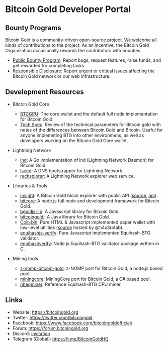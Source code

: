 # Bitcoin Gold Developer Portal

## Bounty Programs

Bitcoin Gold is a community-driven open-source project. We welcome all kinds of contributions to the project. As an incentive, the Bitcoin Gold Organization occasionally rewards the contributors with bounties.

- [Public Bounty Program](public-bounty.md): Report bugs, request features, raise funds, and get rewarded for completing tasks.
- [Responsible Disclosure](responsible-disclosure.md): Report urgent or critical issues affecting the Bitcoin Gold network or our web infrastructure.

## Development Resources

- Bitcoin Gold Core
  - [BTCGPU](https://github.com/BTCGPU/BTCGPU): The core wallet and the default full node implementation for Bitcoin Gold.
  - [Tech Spec](https://github.com/BTCGPU/BTCGPU/wiki/Technical-Spec): Review of the technical parameters for Bitcoin gold with notes of the differences between Bitcoin Gold and Bitcoin. Useful for anyone implemeting BTG into other environmens, as well as developers working on the Bitcoin Gold Core wallet.

- Lightning Network
  - [lnd](https://github.com/BTCGPU/lnd): A Go implementation of lnd (Lightning Network Daemon) for Bitcoin Gold.
  - [lseed](https://github.com/BTCGPU/lseed): A DNS bootstrapper for Lightning Network.
  - [recksplorer](https://github.com/BTCGPU/recksplorer): A Lightning Network explorer web service.

- Libraries & Tools
  - [Insight](https://explorer.bitcoingold.org/): A Bitcoin Gold block explorer with public API ([source](https://github.com/BTCGPU/insight), [api](https://github.com/BTCGPU/insight-api)).
  - [bitcore](https://github.com/BTCGPU/bitcore): A node.js full node and development framework for Bitcoin Gold.
  - [bgoldjs-lib](https://github.com/BTCGPU/bitcoinjs-lib): A Javascript library for Bitcoin Gold.
  - [bitcoingoldj](https://github.com/BTCGPU/bitcoinj): A Java library for Bitcoin Gold.
  - [Coin.bin](https://h4x3rotab.github.io/coinbin/): Pure HTML & Javascript implemented paper wallet with low-level utilities ([source](https://github.com/h4x3rotab/coinbin) hosted by @h4x3rotab).
  - [equihashjs-verify](https://github.com/BTCGPU/equihashjs-verify): Pure Javascript implemented Equihash-BTG validator.
  - [equihashverify](https://github.com/BitcoinGold-mining/equihashverify): Node.js Equihash-BTG validator package written in C.

- Mining tools
  - [z-nomp-bitcoin-gold](https://github.com/BitcoinGold-mining/z-nomp-bitcoin-gold): z-NOMP port for Bitcoin Gold, a node.js based pool.
  - [miningcore](https://github.com/BitcoinGold-mining/miningcore): MiningCore port for Bitcoin Gold, a C# based pool.
  - [nheqminer](https://github.com/BitcoinGold-mining/nheqminer): Reference Equihash-BTG CPU miner.

## Links

- Website: https://bitcoingold.org
- Twitter: https://twitter.com/bitcoingold
- Facebook: https://www.facebook.com/bitcoingoldofficial/
- Forum: https://forum.bitcoingold.org
- Discord: [invitation](https://discord.gg/HmVUU6S)
- Telegram (Global): https://t.me/BitcoinGoldHQ
